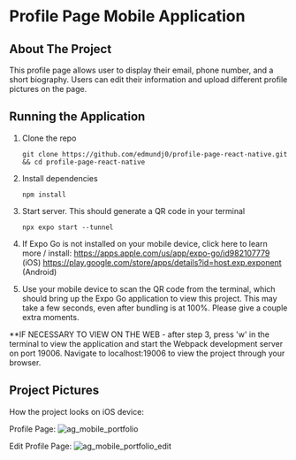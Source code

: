 # Profile Page Mobile Application

## About The Project
This profile page allows user to display their email, phone number, and a short biography. Users can edit their information and upload different profile pictures on the page.

## Running the Application
1. Clone the repo
   ```
   git clone https://github.com/edmundj0/profile-page-react-native.git && cd profile-page-react-native
   ```

2. Install dependencies
   ```
   npm install
   ```
3. Start server. This should generate a QR code in your terminal
   ```
   npx expo start --tunnel
   ```
4. If Expo Go is not installed on your mobile device, click here to learn more / install:
   https://apps.apple.com/us/app/expo-go/id982107779 (iOS)
   https://play.google.com/store/apps/details?id=host.exp.exponent (Android)
5. Use your mobile device to scan the QR code from the terminal, which should bring up the Expo Go application to view this project. This may take a few seconds, even after bundling is at 100%. Please give a couple extra moments.

**IF NECESSARY TO VIEW ON THE WEB - after step 3, press 'w' in the terminal to view the application and start the Webpack development server on port 19006. Navigate to localhost:19006 to view the project through your browser.


## Project Pictures
How the project looks on iOS device:

Profile Page:
![ag_mobile_portfolio](https://github.com/edmundj0/profile-page-react-native/assets/102005831/c7f572d4-23cc-45c7-a8c3-f715b91eb4c7)


Edit Profile Page:
![ag_mobile_portfolio_edit](https://github.com/edmundj0/profile-page-react-native/assets/102005831/16148211-a894-44c2-b2ec-5d07cfb110b0)



